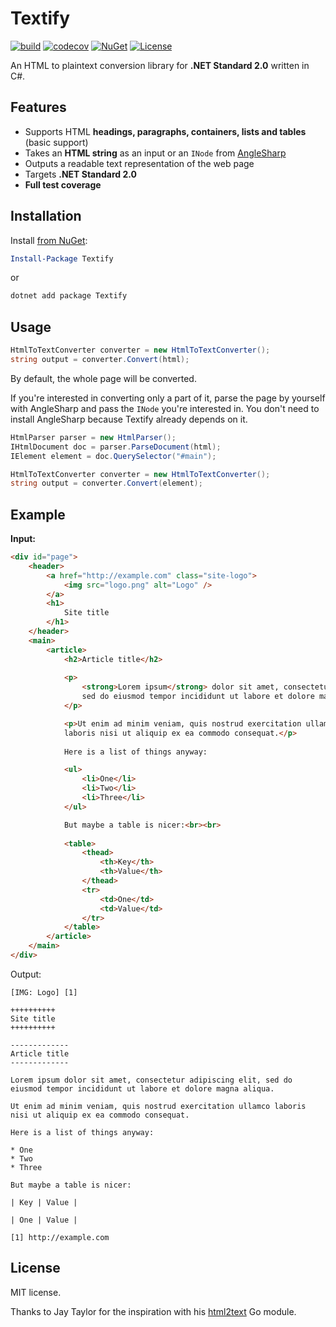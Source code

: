 # Textify

[![build](https://github.com/matteocontrini/Textify/workflows/Build%20and%20tests/badge.svg)](https://github.com/matteocontrini/Textify/actions) [![codecov](https://codecov.io/gh/matteocontrini/Textify/branch/master/graph/badge.svg)](https://codecov.io/gh/matteocontrini/Textify) [![NuGet](https://img.shields.io/nuget/v/Textify?color=success)](https://www.nuget.org/packages/Textify) [![License](https://img.shields.io/github/license/matteocontrini/Textify?color=success)](https://github.com/matteocontrini/Textify/blob/master/LICENSE)

An HTML to plaintext conversion library for **.NET Standard 2.0** written in C#.

## Features

- Supports HTML **headings, paragraphs, containers, lists and tables** (basic support)
- Takes an **HTML string** as an input or an `INode` from [AngleSharp](https://github.com/AngleSharp/AngleSharp)
- Outputs a readable text representation of the web page
- Targets **.NET Standard 2.0**
- **Full test coverage**

## Installation

Install [from NuGet](https://www.nuget.org/packages/Textift/):

```powershell
Install-Package Textify
```

or

```powershell
dotnet add package Textify
```

## Usage

```csharp
HtmlToTextConverter converter = new HtmlToTextConverter();
string output = converter.Convert(html);
```

By default, the whole page will be converted.

If you're interested in converting only a part of it, parse the page by yourself with AngleSharp and pass the `INode` you're interested in. You don't need to install AngleSharp because Textify already depends on it.

```csharp
HtmlParser parser = new HtmlParser();
IHtmlDocument doc = parser.ParseDocument(html);
IElement element = doc.QuerySelector("#main");

HtmlToTextConverter converter = new HtmlToTextConverter();
string output = converter.Convert(element);
```

## Example

**Input:**

```html
<div id="page">
    <header>
        <a href="http://example.com" class="site-logo">
        	<img src="logo.png" alt="Logo" />
        </a>
        <h1>
            Site title
        </h1>
    </header>
    <main>
    	<article>
        	<h2>Article title</h2>
            
            <p>
                <strong>Lorem ipsum</strong> dolor sit amet, consectetur adipiscing elit,
                sed do eiusmod tempor incididunt ut labore et dolore magna aliqua.
            </p>

            <p>Ut enim ad minim veniam, quis nostrud exercitation ullamco
            laboris nisi ut aliquip ex ea commodo consequat.</p>
            
            Here is a list of things anyway:

            <ul>
                <li>One</li>
                <li>Two</li>
                <li>Three</li>
            </ul>

            But maybe a table is nicer:<br><br>
            
            <table>
                <thead>
                	<th>Key</th>
                    <th>Value</th>
                </thead>
                <tr>
                	<td>One</td>
                    <td>Value</td>
                </tr>
            </table>
        </article>
    </main>
</div>
```

Output:

```
[IMG: Logo] [1]

++++++++++
Site title
++++++++++

-------------
Article title
-------------

Lorem ipsum dolor sit amet, consectetur adipiscing elit, sed do eiusmod tempor incididunt ut labore et dolore magna aliqua.

Ut enim ad minim veniam, quis nostrud exercitation ullamco laboris nisi ut aliquip ex ea commodo consequat.

Here is a list of things anyway:

* One
* Two
* Three

But maybe a table is nicer:

| Key | Value |

| One | Value |

[1] http://example.com
```

## License

MIT license.

Thanks to Jay Taylor for the inspiration with his [html2text](https://github.com/jaytaylor/html2text) Go module.

